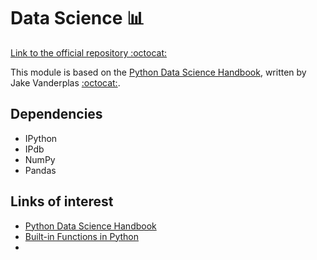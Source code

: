 # Data Science :bar_chart:

[Link to the official repository :octocat:]()

This module is based on the [Python Data Science Handbook](jakevdp.github.io/PythonDataScienceHandbook), written by Jake Vanderplas [:octocat:](https://github.com/jakevdp).

## Dependencies
- IPython
- IPdb
- NumPy
- Pandas

## Links of interest
- [Python Data Science Handbook](jakevdp.github.io/PythonDataScienceHandbook)
- [Built-in Functions in Python](https://docs.python.org/3/library/functions.html)
- 
